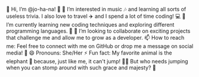 👋 Hi, I’m @jo-ha-na! 🌟
👀 I’m interested in music 🎶 and learning all sorts of useless trivia. I also love to travel ✈️ and I spend a lot of time coding! 💻
🌱 I’m currently learning new coding techniques and exploring different programming languages. 🚀
💞️ I’m looking to collaborate on exciting projects that challenge me and allow me to grow as a developer.
📫 How to reach me: Feel free to connect with me on GitHub or drop me a message on social media! 📱
😄 Pronouns: She/Her
⚡ Fun fact: My favorite animal is the elephant 🐘 because, just like me, it can't jump! 🚫🦘 
But who needs jumping when you can stomp around with such grace and majesty? 🌟
